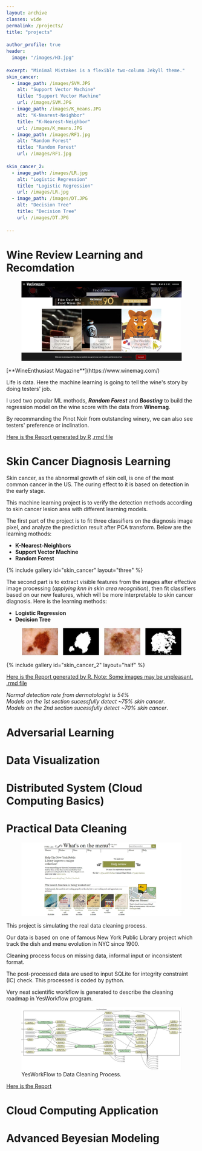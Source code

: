 ```yaml
---
layout: archive
classes: wide
permalink: /projects/
title: "projects"

author_profile: true
header:
  image: "/images/H3.jpg"	
  
excerpt: "Minimal Mistakes is a flexible two-column Jekyll theme."
skin_cancer:
  - image_path: /images/SVM.JPG
    alt: "Support Vector Machine"
    title: "Support Vector Machine"
    url: /images/SVM.JPG
  - image_path: /images/K_means.JPG
    alt: "K-Nearest-Neighbor"
    title: "K-Nearest-Neighbor"
    url: /images/K_means.JPG
  - image_path: /images/RF1.jpg
    alt: "Random Forest"
    title: "Random Forest"
    url: /images/RF1.jpg
    
skin_cancer_2:
  - image_path: /images/LR.jpg
    alt: "Logistic Regression"
    title: "Logistic Regression"
    url: /images/LR.jpg
  - image_path: /images/DT.JPG
    alt: "Decision Tree"
    title: "Decision Tree"
    url: /images/DT.JPG

---
```


  
   
   
#    
# 
# Wine Review Learning and Recomdation


<figure>   
    <a href="/images/winemag.jpg"><img src="/images/winemag.jpg"></a>
</figure>
[**WineEnthusiast Magazine**](https://www.winemag.com/)

Life is data. 
Here the machine learning is going to tell the wine's story by doing testers' job. 

I used two popular ML mothods, ***Random Forest*** and ***Boosting*** to build the regression model on the wine score with the data from **Winemag**. 

By recommanding the Pinot Noir from outstanding winery, we can also see testers' preference or inclination.

[Here is the Report generated by R](https://drive.google.com/file/d/1xG22XOC8PpvZ1un-71rI32TFvMr9Pn4D/view?usp=sharing)
[.rmd file](https://drive.google.com/file/d/1jdZ4tn9121L2_3qeqUFUdHUfu3FR3ebR/view?usp=sharing)

# Skin Cancer Diagnosis Learning

Skin cancer, as the abnormal growth of skin cell, is one of the most common cancer in the US. The curing effect to
it is based on detection in the early stage.  

This machine learning project is to verify the detection methods according to skin cancer lesion area with different learning models.  

The first part of the project is to fit three classifiers on the diagnosis image pixel, and analyze the prediction result after PCA transform. Below are the learning mothods:   

- **K-Nearest-Neighbors**
- **Support Vector Machine**
- **Random Forest**

{% include gallery id="skin_cancer" layout="three" %}  

The second part is to extract visible features from the images after effective image processing (*applying knn in skin area recognition*), then fit classifiers based on our new features, which will be more interpretable to skin cancer diagnosis. Here is the learning methods:

- **Logistic Regression**
- **Decision Tree**

<figure>
    <a href="/images/ImageProcessing.jpg"><img src="/images/ImageProcessing.jpg"></a>
</figure>

{% include gallery id="skin_cancer_2" layout="half" %}

[Here is the Report generated by R. Note: Some images may be unpleasant.](https://drive.google.com/file/d/1yZrh0ZR8NWFlz5fXWPxLllwuMYU7XOZm/view?usp=sharing)
[.rmd file](https://drive.google.com/file/d/1-K-sLj7PdQRG9mV4BfWw3Bt1JSgzy_xZ/view?usp=sharing)

*Normal detection rate from dermatologist is 54%*  
*Models on the 1st section sucessfully detect ~75% skin cancer*.  
*Models on the 2nd section sucessfully detect ~70% skin cancer*.   



# Adversarial Learning


# Data Visualization

# Distributed System (Cloud Computing Basics)

# Practical Data Cleaning

<figure>   
    <a href="/images/whatsonthemenu.JPG"><img src="/images/whatsonthemenu.JPG"></a>
</figure>
This project is simulating the real data cleaning process.  

Our data is based on one of famous New York Public Library project which track the dish and menu evolution in NYC since 1900.  

Cleaning process focus on missing data, informal input or inconsistent format. 

The post-processed data are used to input SQLite for integrity constraint (IC) check. This processed is coded by python.  

Very neat scientific workflow is generated to describe the cleaning roadmap in YesWorkflow program.  

<figure>   
    <a href="/images/YWF.jpg"><img src="/images/YWF.jpg"></a>
    <figcaption>YesWorkFlow to Data Cleaning Process.</figcaption>
</figure>

[Here is the Report](https://drive.google.com/file/d/1WlkwBezYAV35sIIWqUu__cQTIulCS-Nn/view?usp=sharing)

# Cloud Computing Application

# Advanced Beyesian Modeling

